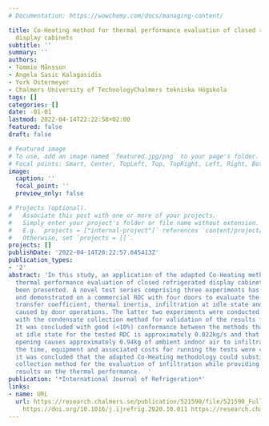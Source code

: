 ```yaml
---
# Documentation: https://wowchemy.com/docs/managing-content/

title: Co-Heating method for thermal performance evaluation of closed refrigerated
  display cabinets
subtitle: ''
summary: ''
authors:
- Tommie Månsson
- Angela Sasic Kalagasidis
- York Ostermeyer
- Chalmers University of TechnologyChalmers tekniska Högskola
tags: []
categories: []
date: -01-01
lastmod: 2022-04-14T22:22:58+02:00
featured: false
draft: false

# Featured image
# To use, add an image named `featured.jpg/png` to your page's folder.
# Focal points: Smart, Center, TopLeft, Top, TopRight, Left, Right, BottomLeft, Bottom, BottomRight.
image:
  caption: ''
  focal_point: ''
  preview_only: false

# Projects (optional).
#   Associate this post with one or more of your projects.
#   Simply enter your project's folder or file name without extension.
#   E.g. `projects = ["internal-project"]` references `content/project/deep-learning/index.md`.
#   Otherwise, set `projects = []`.
projects: []
publishDate: '2022-04-14T20:22:57.645413Z'
publication_types:
- '2'
abstract: 'In this study, an application of the adapted Co-Heating methodology for
  thermal performance evaluation of closed refrigerated display cabinets (RDCs) has
  been presented. A novel test series comprising three experiments has been developed
  and demonstrated on a commercial RDC with four doors to evaluate the envelope heat
  transfer coefficient, thermal inertia, infiltration at idle state and dynamic infiltration
  caused by door operations. The latter two experiments were conducted in parallel
  with the condensate collection method for validation of the results for infiltration.
  It was concluded with good (<10%) conformance between the methods that the infiltration
  at idle state for the tested RDC is approximately 0.022kg/s and that one 15s door
  opening causes approximately 0.94kg of ambient indoor air to infiltrate. Additionally,
  the time, equipment and associated costs for running the tests were compared, and
  it was concluded that the adapted Co-Heating methodology could substitute the condensate
  collection method for the evaluation of infiltration while providing additional
  results on the thermal performance.  '
publication: '*International Journal of Refrigeration*'
links:
- name: URL
  url: https://research.chalmers.se/publication/521590/file/521590_Fulltext.pdf FULLTEXT
    https://doi.org/10.1016/j.ijrefrig.2020.10.011 https://research.chalmers.se/publication/521590
---
```

